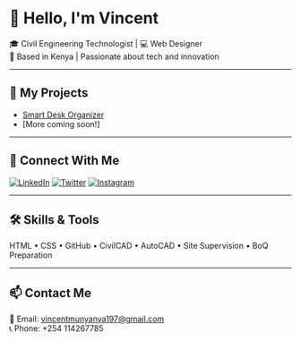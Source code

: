 # 👋 Hello, I'm Vincent

🎓 Civil Engineering Technologist | 💻 Web Designer  
📍 Based in Kenya | Passionate about tech and innovation

---

## 🚀 My Projects
- [Smart Desk Organizer](https://vinycodepro.github.io/smartdesk-organiser/)  
- [More coming soon!]

---

## 🔗 Connect With Me

[![LinkedIn](https://img.shields.io/badge/LinkedIn-blue?style=for-the-badge&logo=linkedin)](https://linkedin.com/in/VincentMunyanya)
[![Twitter](https://img.shields.io/badge/Twitter-1DA1F2?style=for-the-badge&logo=twitter)](https://twitter.com/vincyweb)
[![Instagram](https://img.shields.io/badge/Instagram-E4405F?style=for-the-badge&logo=instagram)](https://instagram.com/Scattervin_spark)

---

## 🛠️ Skills & Tools
HTML • CSS • GitHub • CivilCAD • AutoCAD • Site Supervision • BoQ Preparation

---

## 📫 Contact Me
📧 Email: vincentmunyanya197@gmail.com  
📞 Phone: +254 114267785
